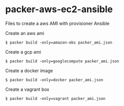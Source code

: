 # packer-aws-ec2-ansible

Files to create a aws AMI with provisioner Ansible

Create an aws ami
```
$ packer build -only=amazon-ebs packer_ami.json
```

Create a gcp ami
```
$ packer build -only=googlecompute packer_ami.json
```

Create a docker image
```
$ packer build -only=docker packer_ami.json
```

Create a vagrant box
```
$ packer build -only=vagrant packer_ami.json
```
